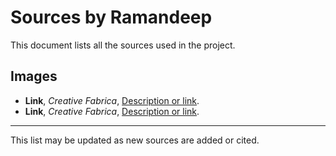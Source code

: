 # Sources by Ramandeep

This document lists all the sources used in the project.

## Images
- **Link**, *Creative Fabrica*, [Description or link](https://www.creativefabrica.com/search/?category=&query=canada&type=Graphics).
- **Link**, *Creative Fabrica*, [Description or link](https://www.pinterest.com/pin/376613587580045162/).

---
This list may be updated as new sources are added or cited.
